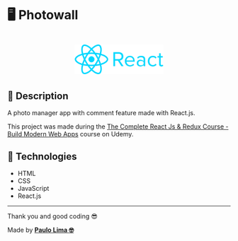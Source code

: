 # 🖥️ Photowall

<h1 align="center">
  <img src=".github/logo.png" width="200px" />
</h1>

## 🔎️ Description
A photo manager app with comment feature made with React.js.

This project was made during the <a href="https://www.udemy.com/course/the-complete-react-js-redux-course-build-modern-web-apps/">The Complete React Js & Redux Course - Build Modern Web Apps</a> course on Udemy.

## 🚀️ Technologies

- HTML
- CSS
- JavaScript
- React.js
 
---

Thank you and good coding 😎️

Made by **<a href="https://paulophlp.github.io/portfolio/" target="__blank">Paulo Lima 🤓️</a>**